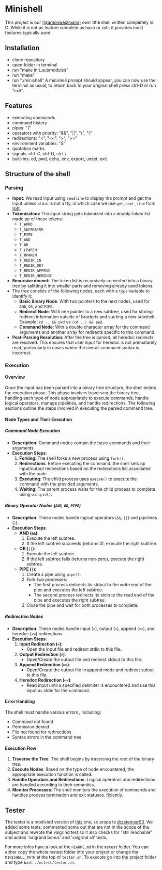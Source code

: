 # Minishell
This project is our [(@antonweizmann)](https://github.com/antonweizmann) own little shell written completely in C.
While it is not as feature complete as bash or zsh, it provides most features typically used.

## Installation
- clone repository
- open folder in terminal
- run "make init_submodules"
- run "make"
- run "./minishell"
A minishell prompt should appear, you can now use the terminal as usual,
to return back to your original shell press ctrl-D or run "exit".

## Features
- executing commands
- command history
- pipes: "|"
- operators with priority: "&&", "||", "(", ")"
- redirections: "<", "<<", ">", ">>"
- environment variables: "$"
- quotation marks
- signals: ctrl-C, ctrl-D, ctrl-\
- built-ins: cd, pwd, echo, env, export, unset, exit

## Structure of the shell
### Parsing
- **Input:** We read input using `readline` to display the prompt and get the input unless `stdin` is not a tty, in which case we use `get_next_line` from [libft](https://github.com/myryk31415/libft).
- **Tokenization:** The input string gets tokenized into a doubly linked list made up of these tokens:
  - `T_WORD`
  - `T_SEPARATOR`
  - `T_PIPE`
  - `T_AND`
  - `T_OR`
  - `T_LPAREN`
  - `T_RPAREN`
  - `T_REDIR_IN`
  - `T_REDIR_OUT`
  - `T_REDIR_APPEND`
  - `T_REDIR_HEREDOC`
- **Recursive decent:** The token list is recursively converted into a binary tree by splitting it into smaller parts and removing already used tokens.
- The tree consists of the following nodes, each with a `type` variable to identify it:
  - **Basic Binary Node**: With two pointers to the next nodes, used for `AND`, `OR`, and `PIPE`.
  - **Redirect Node**: With one pointer to a new subtree, used for storing redirect information outside of brackets and starting a new subshell. Example: `cd .. && pwd` vs `(cd ..) && pwd`.
  - **Command Node**: With a double character array for the command arguments and another array for redirects specific to this command.
- **Post-Parsing Resolution**: After the tree is parsed, all heredoc redirects are resolved. This ensures that user input for heredoc is not prematurely read, particularly in cases where the overall command syntax is incorrect.

### Execution
#### Overview
Once the input has been parsed into a binary tree structure, the shell enters the execution phase. This phase involves traversing the binary tree, handling each type of node appropriately to execute commands, handle logical operators, manage pipelines, and handle redirections. The following sections outline the steps involved in executing the parsed command tree.

#### Node Types and Their Execution

##### Command Node Execution
- **Description**: Command nodes contain the basic commands and their arguments.
- **Execution Steps**:
  1. **Forking**: The shell forks a new process using `fork()`.
  2. **Redirections**: Before executing the command, the shell sets up input/output redirections based on the redirections list associated with the node.
  3. **Executing**: The child process uses `execve()` to execute the command with the provided arguments.
  4. **Waiting**: The parent process waits for the child process to complete using `waitpid()`.

##### Binary Operator Nodes (`AND`, `OR`, `PIPE`)
- **Description**: These nodes handle logical operators (`&&`, `||`) and pipelines (`|`).
- **Execution Steps**:
  - **AND (`&&`)**:
    1. Execute the left subtree.
    2. If the left subtree succeeds (returns 0), execute the right subtree.
  - **OR (`||`)**:
    1. Execute the left subtree.
    2. If the left subtree fails (returns non-zero), execute the right subtree.
  - **PIPE (`|`)**:
    1. Create a pipe using `pipe()`.
    2. Fork two processes:
       - The first process redirects its stdout to the write end of the pipe and executes the left subtree.
       - The second process redirects its stdin to the read end of the pipe and executes the right subtree.
    3. Close the pipe and wait for both processes to complete.

##### Redirection Nodes
- **Description**: These nodes handle input (`<`), output (`>`), append (`>>`), and heredoc (`<<`) redirections.
- **Execution Steps**:
  1. **Input Redirection (`<`)**:
     - Open the input file and redirect stdin to this file.
  2. **Output Redirection (`>`)**:
     - Open/Create the output file and redirect stdout to this file.
  3. **Append Redirection (`>>`)**:
     - Open/Create the output file in append mode and redirect stdout to this file.
  4. **Heredoc Redirection (`<<`)**:
     - Read input until a specified delimiter is encountered and use this input as stdin for the command.

#### Error Handling
The shell must handle various errors , including:
- Command not found
- Permission denied
- File not found for redirections
- Syntax errors in the command tree

#### Execution Flow
1. **Traverse the Tree**: The shell begins by traversing the root of the binary tree.
2. **Execute Nodes**: Based on the type of node encountered, the appropriate execution function is called.
3. **Handle Operators and Redirections**: Logical operators and redirections are handled according to their semantics.
4. **Monitor Processes**: The shell monitors the execution of commands and handles process termination and exit statuses.
ficiently.

## Tester
The tester is a modivied version of [this](https://github.com/zstenger93/42_minishell_tester) one, so props to [@zstenger93](https://github.com/zstenger93). We added some tests, commented some out that are not in the scope of the subject and rewrote the valgrind test so it also checks for "still reachable" and added 'valgrand bonus' and 'valgrind all' tests.

For more infos have a look at the `README.md` in the `mstest` folder.
You can either copy the whole mstest folder into your project or change the `MINISHELL_PATH` at the top of `tester.sh`.
To execute go into the project folder and type `bash ./mstest/tester.sh`.

